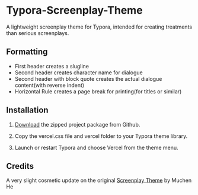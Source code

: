 # Typora-Screenplay-Theme
A lightweight screenplay theme for Typora, intended for creating treatments than serious screenplays.

## Formatting

- First header creates a slugline
- Second header creates character name for dialogue
- Second header with block quote creates the actual dialogue content(with reverse indent)
- Horizontal Rule creates a page break for printing(for titles or similar)

## Installation

1. [Download](https://github.com/pranavgn/Typora-Screenplay-Theme) the zipped project package from Github.

2. Copy the vercel.css file and vercel folder to your Typora theme library.

3. Launch or restart Typora and choose Vercel from the theme menu.

## Credits

A very slight cosmetic update on the original [Screenplay Theme](https://gist.github.com/FSXAC/22dbc604c57d4aa7725fc1239e3a11c5) by Muchen He
